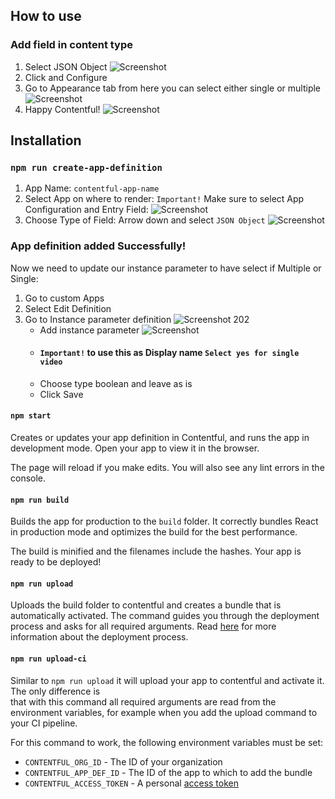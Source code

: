## How to use
### Add field in content type
1. Select JSON Object
![Screenshot](https://github.com/martuico/video-for-wistia/assets/2949921/efe62ad2-8340-490e-a9e3-2cc29a42988a)
2. Click and Configure
3. Go to Appearance tab from here you can select either single or multiple
![Screenshot](https://github.com/martuico/video-for-wistia/assets/2949921/abe3d12a-1763-481a-a39f-439d42de9580)
4. Happy Contentful!
![Screenshot](https://github.com/martuico/video-for-wistia/assets/2949921/9cbf9124-77f7-4029-a12e-dbce8cbc3f62)


## Installation
### `npm run create-app-definition`
1. App Name: `contentful-app-name`
2. Select App on where to render: `Important!` Make sure to select App Configuration and Entry Field:
![Screenshot](https://github.com/martuico/video-for-wistia/assets/2949921/dda94d14-457f-4467-a6b9-46b6fdc86d45)
3. Choose Type of Field: Arrow down and select `JSON Object`
![Screenshot](https://github.com/martuico/video-for-wistia/assets/2949921/a02629a9-0fa8-43e3-b7f2-ad6062a27d8c)

### App definition added Successfully!
Now we need to update our instance parameter to have select if Multiple or Single:
1. Go to custom Apps
2. Select Edit Definition
3. Go to Instance parameter definition
    ![Screenshot 202](https://github.com/martuico/video-for-wistia/assets/2949921/6e78ccb7-8628-4755-8bc6-cc5a45344bf2) 
    - Add instance parameter 
    ![Screenshot](https://github.com/martuico/video-for-wistia/assets/2949921/d90dc502-2c16-4e35-ad31-91ad14ecff61) 
    - #### `Important!` to use this as Display name `Select yes for single video`
    - Choose type boolean and leave as is
    - Click Save

#### `npm start`

Creates or updates your app definition in Contentful, and runs the app in development mode.
Open your app to view it in the browser.

The page will reload if you make edits.
You will also see any lint errors in the console.

#### `npm run build`

Builds the app for production to the `build` folder.
It correctly bundles React in production mode and optimizes the build for the best performance.

The build is minified and the filenames include the hashes.
Your app is ready to be deployed!

#### `npm run upload`

Uploads the build folder to contentful and creates a bundle that is automatically activated.
The command guides you through the deployment process and asks for all required arguments.
Read [here](https://www.contentful.com/developers/docs/extensibility/app-framework/create-contentful-app/#deploy-with-contentful) for more information about the deployment process.


#### `npm run upload-ci`

Similar to `npm run upload` it will upload your app to contentful and activate it. The only difference is  
that with this command all required arguments are read from the environment variables, for example when you add
the upload command to your CI pipeline.

For this command to work, the following environment variables must be set:

- `CONTENTFUL_ORG_ID` - The ID of your organization
- `CONTENTFUL_APP_DEF_ID` - The ID of the app to which to add the bundle
- `CONTENTFUL_ACCESS_TOKEN` - A personal [access token](https://www.contentful.com/developers/docs/references/content-management-api/#/reference/personal-access-tokens)


